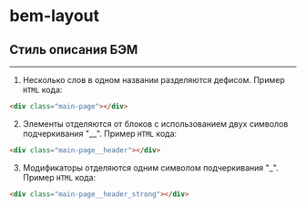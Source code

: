 # bem-layout

## Стиль описания БЭМ
____
1. Несколько слов в одном названии разделяются дефисом.
Пример `HTML` кода:
```HTML
<div class="main-page"></div>
```
2. Элементы отделяются от блоков с использованием двух символов подчеркивания "__".
Пример `HTML` кода:
```HTML
<div class="main-page__header"></div>
```
3. Модификаторы отделяются одним символом подчеркивания "_".
Пример `HTML` кода:
```HTML
<div class="main-page__header_strong"></div>
```